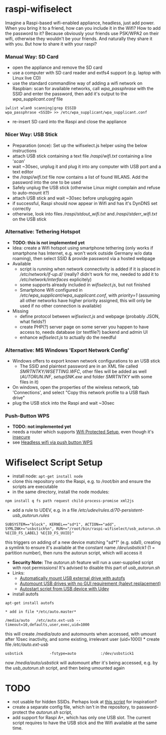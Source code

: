 # raspi-wifiselect
Imagine a Raspi-based wifi-enabled appliance, headless, just add power. When you bring it to a friend, how can you include it in the Wifi? How to add the password to it? Because obviously your friends use PSK/WPA2 on their wifi, otherwise they wouldn't be your friends. And naturally they share it with you. But how to share it with your raspi?

### Manual Way: SD Card
  * open the appliance and remove the SD card
  * use a computer with SD card reader and extfs4 support (e.g. laptop with Linux live CD)
  * use the standard commandline way of adding a wifi network on Raspbian: scan for available networks, call *wpa_passphrase* with the SSID and enter the password, then add it's output to the *wpa_supplicant.conf* file
```
iwlist wlan0 scanning|grep ESSID
wpa_passphrase <SSID> >> /etc/wpa_supplicant/wpa_supplicant.conf
```
  * re-insert SD card into the Raspi and close the appliance

### Nicer Way: USB Stick
  * Preparation (once): Set up the wifiselect.js helper using the below instructions
  * attach USB stick containing a text file */raspi/wifi.txt* containing a line '*scan*'
  * wait ~30sec, unplug it and plug it into any computer with USB port and a text editor
  * the */raspi/wifi.txt* file now contains a list of found WLANS. Add the password into the one to be used
  * Safely unplug the USB stick (otherwise Linux might complain and refuse to auto-mount it?)
  * attach USB stick and wait ~30sec before unplugging again
  * if successful, Raspi should now appear in Wifi and has it's DynDNS set correctly
  * otherwise, look into files */raspi/stdout_wifi.txt* and */raspi/stderr_wifi.txt* on the USB stick

### Alternative: Tethering Hotspot
  * **TODO: this is not implemented yet**
  * Idea: create a Wifi hotspot using smartphone tethering (only works if smartphone has Internet, e.g. won't work outside Germany w/o data roaming), then select SSID & provide password via a hosted webpage
  * Available
    * script is running when network connectivity is added if it is placed in */etc/network/if-up.d/* (really? didn't work for me, needed to add it to */etc/network/interfaces* explicitely)
    * some supports already included in *wifiselect.js*, but not finished
    * Smartphone Wifi configured in */etc/wpa_supplicant/wpa_supplicant.conf*, with *priority=1* (assuming all other networks have higher priority assigned, this will only be used if no other connection is available)
  * Missing
    * define protocol between *wifiselect.js* and webpage (probably JSON, what fields?)
    * create PHP(?) server page on some server you happen to have access to, needs database (or textfile?) backend and admin UI
    * enhance *wifiselect.js* to actually do the needful

### Alternative: MS Windows 'Export Network Config'
  * Windows offers to export known network configurations to an USB stick
    * The SSID and plaintext password are in an XML file called *SMRTNTKY/WSETTING.WFC*, other files will be added as well (*AUTORUN.INF*, *setupSNK.exe* and folder *SMRTNTKY* with some files in it)
  * On windows, open the properties of the wireless network, tab 'Connections', and select "Copy this network profile to a USB flash drive"
  * plug the USB stick into the Raspi and wait ~30sec

### Push-Button WPS
  * **TODO: not implemented yet**
  * needs a router which supports [Wifi Protected Setup](https://en.wikipedia.org/wiki/Wi-Fi_Protected_Setup), even though it's [insecure](http://www.howtogeek.com/176124/wi-fi-protected-setup-wps-is-insecure-heres-why-you-should-disable-it/)
  * see [Headless wifi via push button WPS](http://www.raspberrypi.org/forums/viewtopic.php?f=63&t=77277)




# Wifiselect Script Setup
  * install node: `apt-get install node`
  * clone this repository onto the Raspi, e.g. to */root/bin* and ensure the scripts are executable
  * in the same directory, install the node modules:
```
npm install q fs path request child-process-promise xml2js
```
  * add a rule to UDEV, e.g. in a file */etc/udev/rules.d/70-persistent-usb_autorun.rules*
```
SUBSYSTEM=="block", KERNEL=="sd*1", ACTION=="add", SYMLINK+="usbstick%n", RUN+="/root/bin/raspi-wifiselect/usb_autorun.sh %E{ID_FS_LABEL} %E{ID_FS_UUID}"
```
this triggers on adding of a new device matching "sd\*1" (e.g. sda1), creating a symlink to ensure it's available at the constant name */dev/usbstick1* (1 = partition number), then runs the autorun script, which will access it
  * **Security Note:** The *autorun.sh* feature will run a user-supplied script with root permissions! It's advised to disable this part of *usb_autorun.sh*
  * Links:
    * [Automatically mount USB external drive with autofs](http://linuxconfig.org/automatically-mount-usb-external-drive-with-autofs)
    * [Automount USB drives with no GUI requirement (halevt replacement)](http://unix.stackexchange.com/questions/11472/automount-usb-drives-with-no-gui-requirement-halevt-replacement)
    * [Autostart script from USB device with Udev](http://www.panticz.de/node/629)
  * install autofs
```
apt-get install autofs
```
    * add in file */etc/auto.master*
```
/media/auto   /etc/auto.ext-usb --timeout=10,defaults,user,exec,uid=1000
```
this will create */media/auto* and automounts when accessed, with umount after 10sec inactivity, and some existing, irrelevant user (uid=1000)
    * create file */etc/auto.ext-usb*
```
usbstick            -fstype=auto           :/dev/usbstick1
```
now */media/auto/usbstick* will automount after it's being accessed, e.g. by the *usb_autorun.sh* script, and then being umounted again

# TODO
  * not usable for hidden SSIDs. Perhaps look at [this script](http://www.linuxquestions.org/questions/linux-general-1/wifi-connect-script-tested-in-ubuntu-772646/) for inspiration?
  * create a separate config file, which isn't in the repository, to password-protect the *autorun.sh* script, 
  * add support for Raspi A+, which has only one USB slot. The current script requires to have the USB stick and the Wifi available at the same time.
